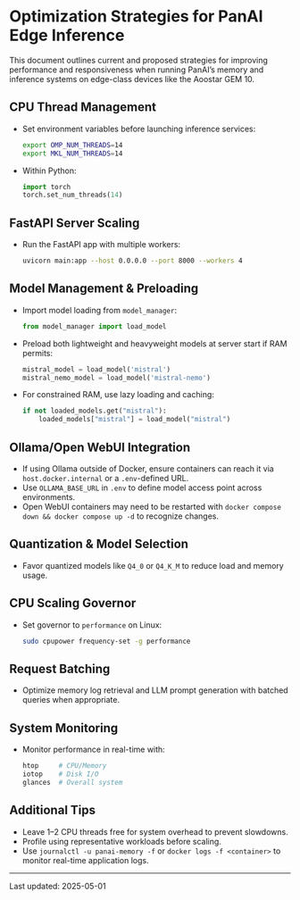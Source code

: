  # Optimization Strategies for PanAI Edge Inference
 
 This document outlines current and proposed strategies for improving performance and responsiveness when running PanAI’s memory and inference systems on edge-class devices like the Aoostar GEM 10.
 
 ## CPU Thread Management
 
 - Set environment variables before launching inference services:
   ```bash
   export OMP_NUM_THREADS=14
   export MKL_NUM_THREADS=14
   ```
 - Within Python:
   ```python
   import torch
   torch.set_num_threads(14)
   ```
 
 ## FastAPI Server Scaling
 
 - Run the FastAPI app with multiple workers:
   ```bash
   uvicorn main:app --host 0.0.0.0 --port 8000 --workers 4
   ```
 
 ## Model Management & Preloading
 
 - Import model loading from `model_manager`:
   ```python
   from model_manager import load_model
   ```
 - Preload both lightweight and heavyweight models at server start if RAM permits:
   ```python
   mistral_model = load_model('mistral')
   mistral_nemo_model = load_model('mistral-nemo')
   ```
 - For constrained RAM, use lazy loading and caching:
   ```python
   if not loaded_models.get("mistral"):
       loaded_models["mistral"] = load_model("mistral")
   ```
 
 ## Ollama/Open WebUI Integration

 - If using Ollama outside of Docker, ensure containers can reach it via `host.docker.internal` or a `.env`-defined URL.
 - Use `OLLAMA_BASE_URL` in `.env` to define model access point across environments.
 - Open WebUI containers may need to be restarted with `docker compose down && docker compose up -d` to recognize changes.
 
 ## Quantization & Model Selection
 
 - Favor quantized models like `Q4_0` or `Q4_K_M` to reduce load and memory usage.
 
 ## CPU Scaling Governor
 
 - Set governor to `performance` on Linux:
   ```bash
   sudo cpupower frequency-set -g performance
   ```
 
 ## Request Batching
 
 - Optimize memory log retrieval and LLM prompt generation with batched queries when appropriate.
 
 ## System Monitoring
 
 - Monitor performance in real-time with:
   ```bash
   htop     # CPU/Memory
   iotop    # Disk I/O
   glances  # Overall system
   ```
 
 ## Additional Tips
 
 - Leave 1–2 CPU threads free for system overhead to prevent slowdowns.
 - Profile using representative workloads before scaling.
 - Use `journalctl -u panai-memory -f` or `docker logs -f <container>` to monitor real-time application logs.
 
 ---
 Last updated: 2025-05-01
 